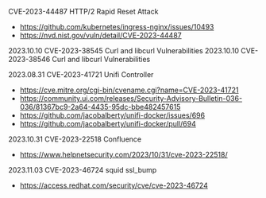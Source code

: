CVE-2023-44487 HTTP/2 Rapid Reset Attack
* https://github.com/kubernetes/ingress-nginx/issues/10493
* https://nvd.nist.gov/vuln/detail/CVE-2023-44487

2023.10.10 CVE-2023-38545 Curl and libcurl Vulnerabilities
2023.10.10 CVE-2023-38546 Curl and libcurl Vulnerabilities

2023.08.31 CVE-2023-41721 Unifi Controller
* https://cve.mitre.org/cgi-bin/cvename.cgi?name=CVE-2023-41721
* https://community.ui.com/releases/Security-Advisory-Bulletin-036-036/81367bc9-2a64-4435-95dc-bbe482457615
* https://github.com/jacobalberty/unifi-docker/issues/696
* https://github.com/jacobalberty/unifi-docker/pull/694

2023.10.31 CVE-2023-22518 Confluence
* https://www.helpnetsecurity.com/2023/10/31/cve-2023-22518/

2023.11.03 CVE-2023-46724 squid ssl_bump
* https://access.redhat.com/security/cve/cve-2023-46724
